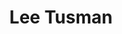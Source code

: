 ---
title       : Lee Tusman
photo       : "lee.jpg"
occupation  : "Artist, Curator"

links:
 - icon     : "fa-facebook"
   url      : ""
 - icon     : "fa-twitter"
   url      : "https://twitter.com/2sman2sman"
 - icon     : "fa-linkedin"
   url      : ""
 - icon     : "fa-instagram"
   url      : ""
 - icon     : "fa-soundcloud"
   url      : ""
 - icon     : "fa-vimeo-square"
   url      : ""
 - icon     : "fa-github"
   url      : ""
 - icon     : "fa-tumblr"
   url      : "http://leetusman.tumblr.com/"
 - icon     : "fa-globe"
   url      : "http://www.leetusman.com/"
---